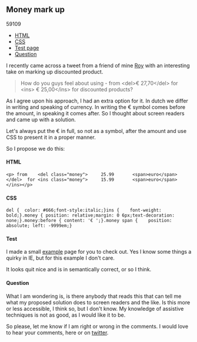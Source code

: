 <article><h2>Money mark up</h2><time><span class="day">5</span><span class="month">9</span><span class="year">109</span></time><ul><li><a href="#html-money">HTML</a></li><li><a href="#css-money">CSS</a></li><li><a href="#test-money">Test page</a></li><li><a href="#question-money">Question</a></li></ul><p>I recently came across a tweet from a friend of mine <a href="http://twitter.com/roy">Roy</a> with an interesting take on marking up discounted product.</p><blockquote cite="http://twitter.com/roy/status/4392664787"><p>How do you guys feel about using - from &#60;del&#62;&euro; 27,70&#60;/del&#62; for  &#60;ins&#62; &euro; 25,00&#60;/ins&#62; for discounted products?</p></blockquote><p>As I agree upon his approach, I had an extra option for it. In dutch we differ in writing and speaking of currency. In writing the &euro; symbol comes before the amount, in speaking it comes after. So I thought about screen readers and came up with a solution.</p><p>Let's always put the &euro; in full, so not as a symbol, after the amount and use CSS to present it in a proper manner.</p><p>So I propose we do this:</p><h4 id="html-money">HTML</h4><pre><code>&#60;p&#62;	from	&#60;del class="money"&#62;		25.99		&#60;span&#62;euro&#60;/span&#62;	&#60;/del&#62;	for	&#60;ins class="money"&#62;		15.99		&#60;span&#62;euro&#60;/span&#62;	&#60;/ins&#62;&#60;/p&#62;</pre></code><h4 id="css-money">CSS</h4><pre><code>del {	color: #666;font-style:italic;}ins {	font-weight: bold;}.money {	position: relative;margin: 0 6px;text-decoration: none;}.money:before {	content: '€ ';}.money span {	position: absolute;	left: -9999em;}</code></pre><h4 id="test-money">Test</h4><p>I made a small <a href="http://wnas.nl/files/markingupmoney/index.html">example</a> page for you to check out. Yes I know some things a quirky in IE, but for this example I don't care.</p><p>It looks quit nice and is in semantically correct, or so I think.</p><h4 id="question-money">Question</h4><p>What I am wondering is, is there anybody that reads this that can tell me what my proposed solution does to screen readers and the like. Is this more or less accessible, I think so, but I don't know. My knowledge of assistive techniques is not as good, as I would like it to be.</p><p>So please, let me know if I am right or wrong in the comments. I would love to hear your comments, here or on <a href="http://twitter.com/wnas">twitter</a>.</p> </article>